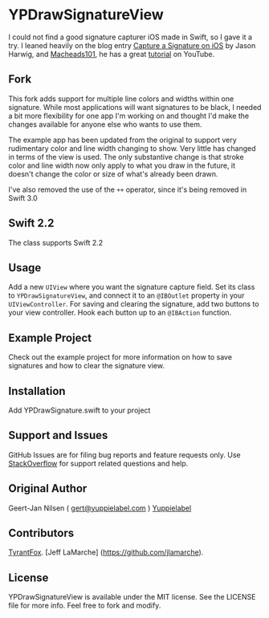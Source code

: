# YPDrawSignatureView

I could not find a good signature capturer iOS made in Swift, so I gave it a try. I leaned heavily on the blog entry [Capture a Signature on iOS](https://www.altamiracorp.com/blog/employee-posts/capture-a-signature-on-ios) by Jason Harwig, and [Macheads101](https://www.youtube.com/user/macheads101), he has a great [tutorial](https://www.youtube.com/watch?v=8KV1o9hPF5E&list=UU7fIuG6L5EPc9Ijq2_BCmIg) on YouTube.

## Fork
This fork adds support for multiple line colors and widths within one signature. While most applications will want signatures to be black, I needed a bit more flexibility for one app I'm working on and thought I'd make the changes available for anyone else who wants to use them.

The example app has been updated from the original to support very rudimentary color and line width changing to show. Very little has changed in terms of the view is used. The only substantive change is that stroke color and line width now only apply to what you draw in the future, it doesn't change the color or size of what's already been drawn.

I've also removed the use of the `++` operator, since it's being removed in Swift 3.0

## Swift 2.2

The class supports Swift 2.2

## Usage

Add a new `UIView` where you want the signature capture field. Set its class to `YPDrawSignatureView`, and connect it to an `@IBOutlet` property in your `UIViewController`. For saving and clearing the signature, add two buttons to your view controller. Hook each button up to an `@IBAction` function.

## Example Project

Check out the example project for more information on how to save signatures and how to clear the signature view.

## Installation

Add YPDrawSignature.swift to your project

## Support and Issues

GitHub Issues are for filing bug reports and feature requests only. Use [StackOverflow](http://stackoverflow.com/search?q=YPDrawSignatureView) for support related questions and help.

## Original Author

Geert-Jan Nilsen ( gert@yuppielabel.com )
[Yuppielabel](http://yuppielabel.com)

## Contributors

[TyrantFox](https://github.com/TyrantFox).
[Jeff LaMarche] (https://github.com/jlamarche).

## License

YPDrawSignatureView is available under the MIT license. See the LICENSE file for more info. Feel free to fork and modify.
